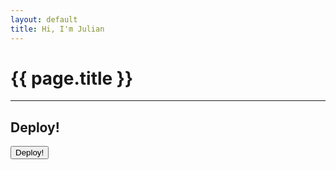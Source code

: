```yaml
---
layout: default
title: Hi, I'm Julian
---
```

# {{ page.title }}

---
## Deploy!

<html>
    <button class="button" onClick="getDeployScript()">Deploy!</button>
</html>